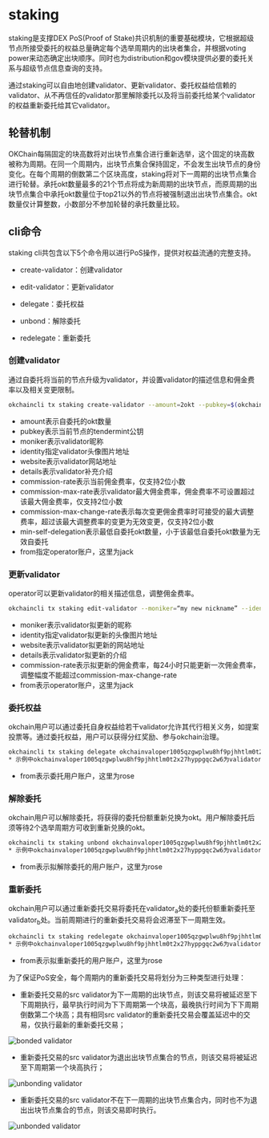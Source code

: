 # staking

staking是支撑DEX PoS(Proof of Stake)共识机制的重要基础模块，它根据超级节点所接受委托的权益总量确定每个选举周期内的出块者集合，并根据voting power来动态确定出块顺序。同时也为distribution和gov模块提供必要的委托关系与超级节点信息查询的支持。

通过staking可以自由地创建validator、更新validator、委托权益给信赖的validator、从不再信任的validator那里解除委托以及将当前委托给某个validator的权益重新委托给其它validator。

## 轮替机制

OKChain每隔固定的块高数将对出块节点集合进行重新选举，这个固定的块高数被称为周期。在同一个周期内，出块节点集合保持固定，不会发生出块节点的身份变化。在每个周期的倒数第二个区块高度，staking将对下一周期的出块节点集合进行轮替。承托okt数量最多的21个节点将成为新周期的出块节点，而原周期的出块节点集合中承托okt数量位于top21以外的节点将被强制退出出块节点集合。okt数量仅计算整数，小数部分不参加轮替的承托数量比较。

## cli命令
staking cli共包含以下5个命令用以进行PoS操作，提供对权益流通的完整支持。


*  create-validator：创建validator

*  edit-validator：更新validator

*  delegate：委托权益

*  unbond：解除委托

*  redelegate：重新委托

### 创建validator

通过自委托将当前的节点升级为validator，并设置validator的描述信息和佣金费率以及相关变更限制。

```bash
okchaincli tx staking create-validator --amount=2okt --pubkey=$(okchaind tendermint show-validator) --moniker="my nickname" --identity="logo|||http://mywebsite/pic/logo.jpg" --website="http://mywebsite" --details="my slogan" --commission-rate="0.10" --commission-max-rate="0.50" --commission-max-change-rate="0.01" --min-self-delegation="1" --from jack
```

* amount表示自委托的okt数量
* pubkey表示当前节点的tendermint公钥
* moniker表示validator昵称
* identity指定validator头像图片地址
* website表示validator网站地址
* details表示validator补充介绍
* commission-rate表示当前佣金费率，仅支持2位小数
* commission-max-rate表示validator最大佣金费率，佣金费率不可设置超过该最大佣金费率，仅支持2位小数
* commission-max-change-rate表示每次变更佣金费率时可接受的最大调整费率，超过该最大调整费率的变更为无效变更，仅支持2位小数
* min-self-delegation表示最低自委托okt数量，小于该最低自委托okt数量为无效自委托
* from指定operator账户，这里为jack

### 更新validator

operator可以更新validator的相关描述信息，调整佣金费率。

```bash
okchaincli tx staking edit-validator --moniker=“my new nickname” --identity="logo|||http://mynewwebsite/pic/newlogo.jpg" --website="http://mynewwebsite" --details="my new slogan" --commission-rate="0.11" --from jack
```

- moniker表示validator拟更新的昵称
- identity指定validator拟更新的头像图片地址
- website表示validator拟更新的网站地址
- details表示validator拟更新的介绍
- commission-rate表示拟更新的佣金费率，每24小时只能更新一次佣金费率，调整幅度不能超过commission-max-change-rate
- from表示operator账户，这里为jack


### 委托权益

okchain用户可以通过委托自身权益给若干validator允许其代行相关义务，如提案投票等。通过委托权益，用户可以获得分红奖励、参与okchain治理。

```bash
okchaincli tx staking delegate okchainvaloper1005qzgwplwu8hf9pjhhtlm0t2x27hyppgqc2w6 20okt  --from rose
* 示例中okchainvaloper1005qzgwplwu8hf9pjhhtlm0t2x27hyppgqc2w6为validator地址，20okt为拟委托的okt数量
```

* from表示委托用户账户，这里为rose

### 解除委托

okchain用户可以解除委托，将获得的委托份额重新兑换为okt。用户解除委托后须等待2个选举周期方可收到重新兑换的okt。

```bash
okchaincli tx staking unbond okchainvaloper1005qzgwplwu8hf9pjhhtlm0t2x27hyppgqc2w6 10 --from rose
* 示例中okchainvaloper1005qzgwplwu8hf9pjhhtlm0t2x27hyppgqc2w6为validator地址，10为拟解除委托的委托份额
```

* from表示拟解除委托的用户账户，这里为rose

### 重新委托

okchain用户可以通过重新委托交易将委托在validator<sub>a</sub>处的委托份额重新委托至validator<sub>b</sub>处。当前周期进行的重新委托交易将会迟滞至下一周期生效。

```bash
okchaincli tx staking redelegate okchainvaloper1005qzgwplwu8hf9pjhhtlm0t2x27hyppgqc2w6 okchainvaloper1alq9na49n9yycysh889rl90g9nhe58lcs50wu5 10 --from rose
* 示例中okchainvaloper1005qzgwplwu8hf9pjhhtlm0t2x27hyppgqc2w6为validator_a地址，okchainvaloper1alq9na49n9yycysh889rl90g9nhe58lcs50wu5为validator_b地址，10为拟重新委托的委托份额
```

* from表示拟重新委托的用户账户，这里为rose

为了保证PoS安全，每个周期内的重新委托交易将划分为三种类型进行处理：


*  重新委托交易的src validator为下一周期的出块节点，则该交易将被延迟至下下周期执行，最早执行时间为下下周期第一个块高，最晚执行时间为下下周期倒数第二个块高；具有相同src validator的重新委托交易会覆盖延迟中的交易，仅执行最新的重新委托交易；

![bonded validator](/img/red1.png)


*  重新委托交易的src validator为退出出块节点集合的节点，则该交易将被延迟至下周期第一个块高执行；

![unbonding validator](/img/red2.png)


*  重新委托交易的src validator不在下一周期的出块节点集合内，同时也不为退出出块节点集合的节点，则该交易即时执行。

![unbonded validator](/img/red3.png)

